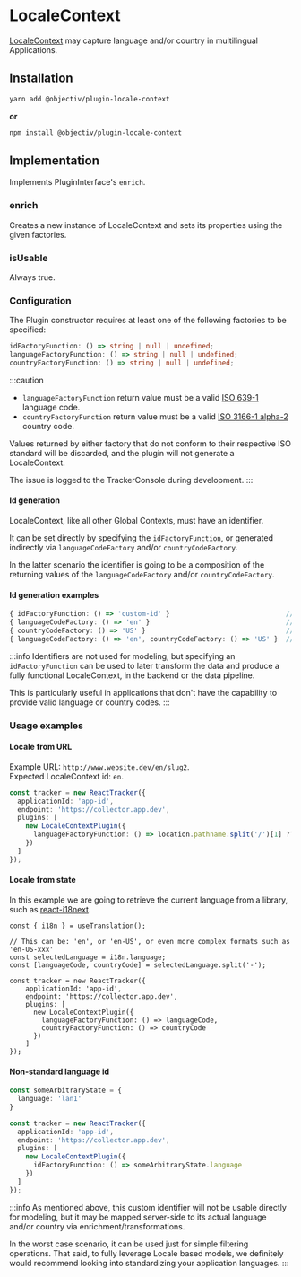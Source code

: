 # LocaleContext

[LocaleContext](/taxonomy/reference/global-contexts/LocaleContext.md) may capture language and/or country in multilingual Applications.

## Installation
```sh
yarn add @objectiv/plugin-locale-context
```

**or**

```sh
npm install @objectiv/plugin-locale-context
```

## Implementation
Implements PluginInterface's `enrich`.

### enrich
Creates a new instance of LocaleContext and sets its properties using the given factories.  

### isUsable
Always true.

### Configuration
The Plugin constructor requires at least one of the following factories to be specified:

```ts
idFactoryFunction: () => string | null | undefined;
languageFactoryFunction: () => string | null | undefined;
countryFactoryFunction: () => string | null | undefined;
```

:::caution
- `languageFactoryFunction` return value must be a valid [ISO 639-1](https://en.wikipedia.org/wiki/List_of_ISO_639-1_codes) language code.
- `countryFactoryFunction` return value must be a valid [ISO 3166-1 alpha-2](https://en.wikipedia.org/wiki/ISO_3166-1_alpha-2#Officially_assigned_code_elements) country code.

Values returned by either factory that do not conform to their respective ISO standard will be discarded, and the 
plugin will not generate a LocaleContext. 

The issue is logged to the TrackerConsole during development.
:::


#### Id generation
LocaleContext, like all other Global Contexts, must have an identifier.  

It can be set directly by specifying the `idFactoryFunction`, or generated indirectly via `languageCodeFactory` 
and/or `countryCodeFactory`. 

In the latter scenario the identifier is going to be a composition of the returning values of the
`languageCodeFactory` and/or `countryCodeFactory`. 

#### Id generation examples

```ts
{ idFactoryFunction: () => 'custom-id' }                             // id: 'custom-id'
{ languageCodeFactory: () => 'en' }                                  // id: 'en'
{ countryCodeFactory: () => 'US' }                                   // id: 'US'
{ languageCodeFactory: () => 'en', countryCodeFactory: () => 'US' }  // id: 'en_US'
```

:::info
Identifiers are not used for modeling, but specifying an `idFactoryFunction` can be used to later transform the data 
and produce a fully functional LocaleContext, in the backend or the data pipeline.

This is particularly useful in applications that don't have the capability to provide valid language or country codes.
:::

### Usage examples

#### Locale from URL
Example URL: `http://www.website.dev/en/slug2`.   
Expected LocaleContext id: `en`.  

```ts
const tracker = new ReactTracker({
  applicationId: 'app-id',
  endpoint: 'https://collector.app.dev',
  plugins: [
    new LocaleContextPlugin({
      languageFactoryFunction: () => location.pathname.split('/')[1] ?? null 
    })
  ]
});  
```

#### Locale from state
In this example we are going to retrieve the current language from a library, such as [react-i18next](https://react.i18next.com).

```tsx
const { i18n } = useTranslation();

// This can be: 'en', or 'en-US', or even more complex formats such as 'en-US-xxx'
const selectedLanguage = i18n.language; 
const [languageCode, countryCode] = selectedLanguage.split('-'); 

const tracker = new ReactTracker({
    applicationId: 'app-id',
    endpoint: 'https://collector.app.dev',
    plugins: [
      new LocaleContextPlugin({
        languageFactoryFunction: () => languageCode, 
        countryFactoryFunction: () => countryCode 
      })
    ]
});  
```

#### Non-standard language id
```ts
const someArbitraryState = {
  language: 'lan1'
}

const tracker = new ReactTracker({
  applicationId: 'app-id',
  endpoint: 'https://collector.app.dev',
  plugins: [
    new LocaleContextPlugin({
      idFactoryFunction: () => someArbitraryState.language 
    })
  ]
});  
```

:::info
As mentioned above, this custom identifier will not be usable directly for modeling, but it may be mapped server-side
to its actual language and/or country via enrichment/transformations.

In the worst case scenario, it can be used just for simple filtering operations. That said, to fully leverage Locale 
based models, we definitely would recommend looking into standardizing your application languages.
:::

